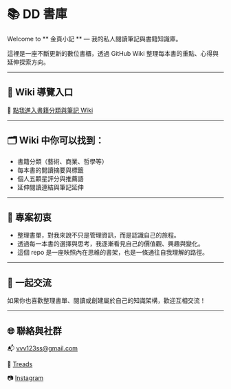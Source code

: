 # 📚 DD 書庫

Welcome to ** 金頁小記 ** — 我的私人閱讀筆記與書籍知識庫。

這裡是一座不斷更新的數位書櫃，透過 GitHub Wiki 整理每本書的重點、心得與延伸探索方向。

---

## 🚪 Wiki 導覽入口

📖 [點我進入書籍分類與筆記 Wiki](https://github.com/DD-Hsu/bookon.wiki.git)

---

## 🗂 Wiki 中你可以找到：

- 書籍分類（藝術、商業、哲學等）
- 每本書的閱讀摘要與標籤
- 個人五顆星評分與推薦語
- 延伸閱讀連結與筆記延伸

---

## 🔧 專案初衷

- 整理書單，對我來說不只是管理資訊，而是認識自己的旅程。
- 透過每一本書的選擇與思考，我逐漸看見自己的價值觀、興趣與變化。
- 這個 repo 是一座映照內在思維的書架，也是一條通往自我理解的路徑。


---

## 🤝 一起交流

如果你也喜歡整理書單、閱讀或創建屬於自己的知識架構，歡迎互相交流！

---

## 🌐 聯絡與社群

📬 vvv123ss@gmail.com

🔗 [Treads](https://www.threads.com/@estherkyo8?igshid=NTc4MTIwNjQ2YQ==)  

📷 [Instagram](https://instagram.com/estherkyo8)  

